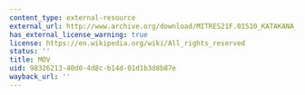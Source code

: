```yaml
---
content_type: external-resource
external_url: http://www.archive.org/download/MITRES21F.01S10_KATAKANA_EXERCISES/4a5.mov
has_external_license_warning: true
license: https://en.wikipedia.org/wiki/All_rights_reserved
status: ''
title: MOV
uid: 98326213-40d0-4d8c-b14d-01d1b3d8b87e
wayback_url: ''
---
```

